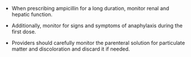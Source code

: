 - When prescribing ampicillin for a long duration, monitor renal and hepatic function.

- Additionally, monitor for signs and symptoms of anaphylaxis during the first dose.

- Providers should carefully monitor the parenteral solution for particulate matter and discoloration and discard it if needed.